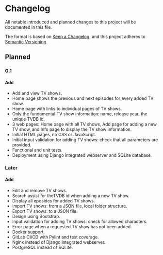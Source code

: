 # Changelog

All notable introduced and planned changes to this project will be documented in this file.

The format is based on [Keep a Changelog](https://keepachangelog.com/en/1.0.0/),
and this project adheres to [Semantic Versioning](https://semver.org/spec/v2.0.0.html).

## Planned
### 0.1
#### Add
- Add and view TV shows.
- Home page shows the previous and next episodes for every added TV show.
- Home page with links to individual pages of TV shows.
- Only the fundamental TV show information: name, release year, the unique TVDB id.
- 3 web pages: Home page with all TV shows, Add page for adding a new TV show, and Info page to display the TV show information.
- Initial HTML pages, no CSS or JavaScript.
- Initial input validation for adding TV shows: check that all parameters are provided.
- Functional and unit tests.
- Deployment using Django integrated webserver and SQLite database.

### Later
#### Add
- Edit and remove TV shows.
- Search assist for theTVDB id when adding a new TV show.
- Display all eposides for added TV shows.
- Import TV shows: from a JSON file, local folder structure.
- Export TV shows: to a JSON file.
- Design using Bootstrap.
- Input validation for adding TV shows: check for allowed characters.
- Error page when a requested TV show has not been added.
- Docker support.
- GitLab CI/CD with Pylint and test coverage.
- Nginx instead of Django integrated webserver.
- PostgreSQL instead of SQLite.
